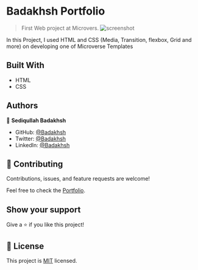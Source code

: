 # Badakhsh Portfolio

> First Web project at Microvers.
![screenshot](./image/screenshot.png)


In this Project, I used HTML and CSS (Media, Transition, flexbox, Grid and more) on developing one of Microverse Templates


## Built With

- HTML
- CSS



## Authors

👤 **Sediqullah Badakhsh**

- GitHub: [@Badakhsh](https://github.com/sediqullahbadakhsh)
- Twitter: [@Badakhsh](https://twitter.com/sediqullah6)
- LinkedIn: [@Badakhsh](https://linkedin.com/in/sediqullah-badakhsh-999053a8)

## 🤝 Contributing

Contributions, issues, and feature requests are welcome!

Feel free to check the [Portfolio](https://github.com/sediqullahbadakhsh/badakhsh-portfolio).

## Show your support

Give a ⭐️ if you like this project!

## 📝 License

This project is [MIT](./MIT.md) licensed.

